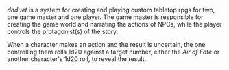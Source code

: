 _dnduet_ is a system for creating and playing custom tabletop rpgs for two, one game master and one player. The game master is responsible for creating the game world and narrating the actions of NPCs, while the player controls the protagonist(s) of the story.

When a character makes an action and the result is uncertain, the one controlling them rolls 1d20 against a target number, either the _Air of Fate_ or another character's 1d20 roll, to reveal the result.
